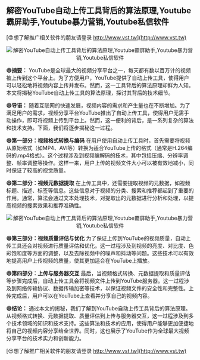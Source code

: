 ## **解密YouTube自动上传工具背后的算法原理,Youtube霸屏助手,Youtube暴力营销,Youtube私信软件**

[😍想了解推广相关软件的朋友请登录 http://www.vst.tw](http://www.vst.tw)

 <center><img src="https://vst.tw/MP4/tuiguang/png/6.png" alt="解密YouTube自动上传工具背后的算法原理,Youtube霸屏助手,Youtube暴力营销,Youtube私信软件"></center>

**😄摘要：**
YouTube是全球最大的视频分享平台之一，每天都有数以百万计的视频被上传到这个平台上。为了方便用户，YouTube提供了自动上传工具，使得用户可以轻松地将视频内容上传并发布。然而，这一工具背后的算法原理却鲜为人知。本文将揭秘YouTube自动上传工具的算法原理，探讨其背后的技术细节。

**😄导语：**
随着互联网的快速发展，视频内容的需求和产生量也在不断增加。为了满足用户的需求，视频分享平台YouTube推出了自动上传工具，使得用户无需手动操作，即可将视频上传到平台上。然而，这一便利的背后，是一系列复杂的算法和技术支持。下面，我们将逐步揭秘这一过程。

**😄第一部分：视频格式转换与编码**
在用户使用自动上传工具时，首先需要将视频从原始格式（如MP4、AVI等）转换为适合YouTube上传的格式（通常是H.264编码的.mp4格式）。这个过程涉及到视频编解码的技术，其中包括压缩、分辨率调整、帧率调整等操作。这样一来，用户上传的视频文件大小可以被有效地减小，同时保证了较高的视觉质量。

**😄第二部分：视频元数据提取**
在上传工具中，还需要提取视频的元数据，如视频标题、描述、标签等信息。这些信息对于视频的分类、搜索和推荐都起到了重要的作用。通常，算法会通过文本处理技术，对提取出的元数据进行分析和处理，以提高视频的搜索效果和推荐准确性。

 <center><img src="https://vst.tw/MP4/tuiguang/png/6.png" alt="解密YouTube自动上传工具背后的算法原理,Youtube霸屏助手,Youtube暴力营销,Youtube私信软件"></center>

**😄第三部分：视频质量评估与优化**
为了保证上传到YouTube的视频质量，自动上传工具还会对视频进行质量评估和优化。这一过程涉及到视频的亮度、对比度、色彩饱和度等方面的调整，以及去除视频中的噪声和抖动等问题。这些技术可以有效地提高用户上传视频的质量，使其更加适合在YouTube上播放。

**😄第四部分：上传与服务器交互**
最后，当视频格式转换、元数据提取和质量评估等步骤完成后，自动上传工具会将视频文件上传到YouTube服务器。这一过程涉及到网络传输协议、数据传输加密等技术，以保证视频文件的安全性和完整性。上传完成后，用户可以在YouTube上查看并分享自己的视频内容。

**😄结论：**
通过本文的揭秘，我们了解到YouTube自动上传工具背后的算法原理。从视频格式转换、元数据提取、质量评估到上传与服务器交互，这一过程涉及到多个技术领域的知识和技术支持。这些算法和技术的应用，使得用户能够更加便捷地将自己的视频内容分享给全世界。同时，这也展示了YouTube作为全球最大视频分享平台的技术实力和创新能力。

[😍想了解推广相关软件的朋友请登录 http://www.vst.tw](http://www.vst.tw)



